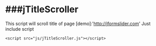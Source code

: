 ###jTitleScroller
=============

This script will scroll title of page
[demo]:'http://jformslider.com'
Just include script
```
<script src="js/jTitleScroller.js"></script>
```

